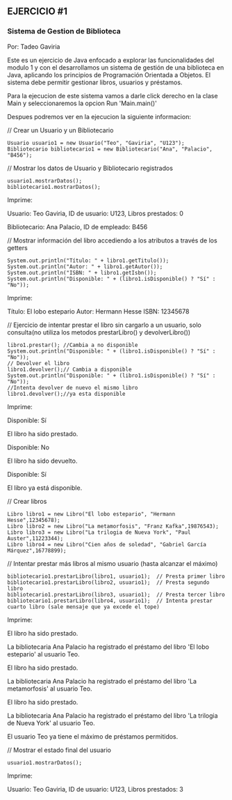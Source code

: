 ## EJERCICIO #1

### Sistema de Gestion de Biblioteca

Por: Tadeo Gaviria

Este es un ejercicio de Java enfocado a explorar las funcionalidades del modulo 1 y con el desarrollamos un sistema de gestión de una biblioteca en Java, aplicando los principios
de Programación Orientada a Objetos. El sistema debe permitir gestionar libros, usuarios y préstamos.

Para la ejecucion de este sistema vamos a darle click derecho en la clase Main y seleccionaremos la opcion Run 'Main.main()'

Despues podremos ver en la ejecucion la siguiente informacion:

// Crear un Usuario y un Bibliotecario
````
Usuario usuario1 = new Usuario("Teo", "Gaviria", "U123");
Bibliotecario bibliotecario1 = new Bibliotecario("Ana", "Palacio", "B456");
````
// Mostrar los datos de Usuario y Bibliotecario registrados
````
usuario1.mostrarDatos();
bibliotecario1.mostrarDatos();
````
Imprime:

Usuario: Teo Gaviria, ID de usuario: U123, Libros prestados: 0

Bibliotecario: Ana Palacio, ID de empleado: B456

// Mostrar información del libro accediendo a los atributos a través de los getters

````
System.out.println("Título: " + libro1.getTitulo());
System.out.println("Autor: " + libro1.getAutor());
System.out.println("ISBN: " + libro1.getIsbn());
System.out.println("Disponible: " + (libro1.isDisponible() ? "Sí" : "No"));
````
Imprime:

Título: El lobo estepario
Autor: Hermann Hesse
ISBN: 12345678

// Ejercicio de intentar prestar el libro sin cargarlo a un usuario, solo consulta(no utiliza los metodos prestarLibro() y devolverLibro())
````
libro1.prestar(); //Cambia a no disponible
System.out.println("Disponible: " + (libro1.isDisponible() ? "Sí" : "No"));
// Devolver el libro
libro1.devolver();// Cambia a disponible
System.out.println("Disponible: " + (libro1.isDisponible() ? "Sí" : "No"));
//Intenta devolver de nuevo el mismo libro
libro1.devolver();//ya esta disponible
````
Imprime:

Disponible: Sí

El libro ha sido prestado.

Disponible: No

El libro ha sido devuelto.

Disponible: Sí

El libro ya está disponible.

// Crear libros
````
Libro libro1 = new Libro("El lobo estepario", "Hermann Hesse",12345678);
Libro libro2 = new Libro("La metamorfosis", "Franz Kafka",19876543);
Libro libro3 = new Libro("La trilogia de Nueva York", "Paul Auster",11223344);
Libro libro4 = new Libro("Cien años de soledad", "Gabriel García Márquez",16778899);
````

// Intentar prestar más libros al mismo usuario (hasta alcanzar el máximo)

````
bibliotecario1.prestarLibro(libro1, usuario1);  // Presta primer libro
bibliotecario1.prestarLibro(libro2, usuario1);  // Presta segundo libro
bibliotecario1.prestarLibro(libro3, usuario1);  // Presta tercer libro
bibliotecario1.prestarLibro(libro4, usuario1);  // Intenta prestar cuarto libro (sale mensaje que ya excede el tope)
````

Imprime:

El libro ha sido prestado.

La bibliotecaria Ana Palacio ha registrado el préstamo del libro 'El lobo estepario' al usuario Teo.

El libro ha sido prestado.

La bibliotecaria Ana Palacio ha registrado el préstamo del libro 'La metamorfosis' al usuario Teo.

El libro ha sido prestado.

La bibliotecaria Ana Palacio ha registrado el préstamo del libro 'La trilogia de Nueva York' al usuario Teo.

El usuario Teo ya tiene el máximo de préstamos permitidos.

// Mostrar el estado final del usuario
````
usuario1.mostrarDatos();
````
Imprime:

Usuario: Teo Gaviria, ID de usuario: U123, Libros prestados: 3

